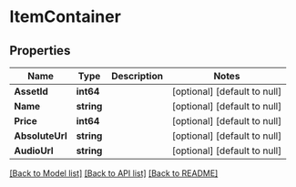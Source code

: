 # ItemContainer

## Properties
Name | Type | Description | Notes
------------ | ------------- | ------------- | -------------
**AssetId** | **int64** |  | [optional] [default to null]
**Name** | **string** |  | [optional] [default to null]
**Price** | **int64** |  | [optional] [default to null]
**AbsoluteUrl** | **string** |  | [optional] [default to null]
**AudioUrl** | **string** |  | [optional] [default to null]

[[Back to Model list]](../README.md#documentation-for-models) [[Back to API list]](../README.md#documentation-for-api-endpoints) [[Back to README]](../README.md)


